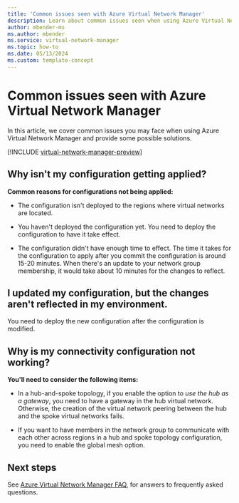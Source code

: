 ```yaml
---
title: 'Common issues seen with Azure Virtual Network Manager'
description: Learn about common issues seen when using Azure Virtual Network Manager.
author: mbender-ms
ms.author: mbender
ms.service: virtual-network-manager
ms.topic: how-to
ms.date: 05/13/2024
ms.custom: template-concept
---
```


# Common issues seen with Azure Virtual Network Manager

In this article, we cover common issues you may face when using Azure Virtual Network Manager and provide some possible solutions.

[!INCLUDE [virtual-network-manager-preview](../../includes/virtual-network-manager-preview.md)]

## Why isn't my configuration getting applied? 

**Common reasons for configurations not being applied:** 

* The configuration isn't deployed to the regions where virtual networks are located. 

* You haven't deployed the configuration yet. You need to deploy the configuration to have it take effect. 

* The configuration didn't have enough time to effect. The time it takes for the configuration to apply after you commit the configuration is around 15-20 minutes. When there's an update to your network group membership, it would take about 10 minutes for the changes to reflect. 

## I updated my configuration, but the changes aren't reflected in my environment. 

You need to deploy the new configuration after the configuration is modified. 

## Why is my connectivity configuration not working? 

**You'll need to consider the following items:** 

* In a hub-and-spoke topology, if you enable the option to *use the hub as a gateway*, you need to have a gateway in the hub virtual network. Otherwise, the creation of the virtual network peering between the hub and the spoke virtual networks fails. 

* If you want to have members in the network group to communicate with each other across regions in a hub and spoke topology configuration, you need to enable the global mesh option. 

## Next steps

See [Azure Virtual Network Manager FAQ](faq.md), for answers to frequently asked questions.
